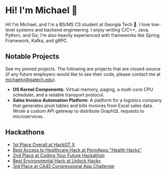 # Hi! I'm Michael 👋

Hi! I'm Michael, and I'm a BS/MS CS student at Georgia Tech 🐝. I love low-level systems and backend engineering. I enjoy writing C/C++, Java, Python, and Go; I'm also heavily experienced with frameworks like Spring Framework, Kafka, and gRPC.

## Notable Projects

See my pinned projects. The following are projects that are closed-source (if any future employers would like to see their code, please contact me at michaelyi@gatech.edu).

- **OS Kernel Components**: Virtual memory, paging, a multi-core CPU scheduler, and a reliable transport protocol.
- **Sales Invoice Automation Platform**: A platform for a logistics company that generates pivot tables and bills invoices from Excel sales data. Wrote a custom API gateway to distribute GraphQL requests to microservices.

## Hackathons

- [1st Place Overall at HackGT X](https://devpost.com/software/scribeai)
- [Best Access to Healthcare Hack at PennApps "Health Hacks"](https://devpost.com/software/n-a-dek950)
- [2nd Place at Coding Your Future Hackathon](https://devpost.com/software/chestray)
- [Best Environmental Hack at Unlock Hacks](https://devpost.com/software/leafx)
- [3rd Place at CA45 Congressional App Challenge](https://www.youtube.com/watch?v=oFE0Inj-pr8)

